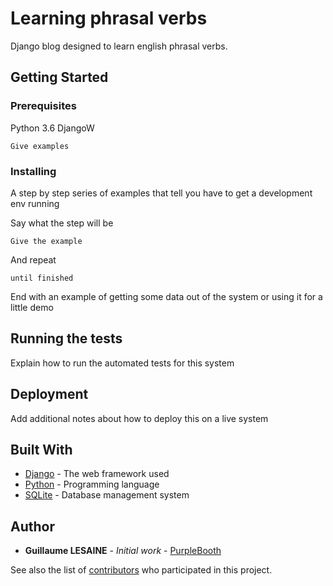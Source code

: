 # Learning phrasal verbs

Django blog designed to learn english phrasal verbs. 

## Getting Started


### Prerequisites

Python 3.6
DjangoW

```
Give examples
```

### Installing

A step by step series of examples that tell you have to get a development env running

Say what the step will be

```
Give the example
```

And repeat

```
until finished
```

End with an example of getting some data out of the system or using it for a little demo

## Running the tests

Explain how to run the automated tests for this system

## Deployment

Add additional notes about how to deploy this on a live system

## Built With

* [Django](https://www.djangoproject.com/) - The web framework used
* [Python](https://www.python.org/) - Programming language
* [SQLite](https://www.sqlite.org/index.html) - Database management system


## Author

* **Guillaume LESAINE** - *Initial work* - [PurpleBooth](https://github.com/PurpleBooth)

See also the list of [contributors](https://github.com/your/project/contributors) who participated in this project.
